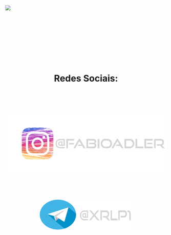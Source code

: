 <img src="wallpaper_pc.png">
<br>
<br>
<br>
<br>
<br>
<br>
<br>
<br>
<br>
<br>
<div align="center">
    <h1>Redes Sociais:</h1>
</div>
<br>
<br>
<br>
<br>

<div align="center">
    <a href="https://www.instagram.com/fabioadler/"><img src="instagram.png" width="600vw" height="200px"></a>
</div>
<br>
<br>
<br>
<br>
<div align="center">
    <a href="https://t.me/XRLP1"><img src="telegram.png" width="300vw" height="100px"></a>
</div>